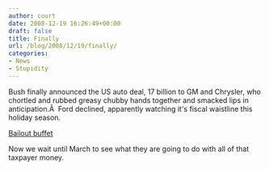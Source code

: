```yaml
---
author: court
date: 2008-12-19 16:26:49+00:00
draft: false
title: Finally
url: /blog/2008/12/19/finally/
categories:
- News
- Stupidity
---
```


Bush finally announced the US auto deal, 17 billion to GM and Chrysler, who chortled and rubbed greasy chubby hands together and smacked lips in anticipation.Â  Ford declined, apparently watching it's fiscal waistline this holiday season.

[Bailout buffet](http://business.theglobeandmail.com/servlet/story/RTGAM.20081219.wbushautos1219/BNStory/Business/?page=rss&id=RTGAM.20081219.wbushautos1219)

Now we wait until March to see what they are going to do with all of that taxpayer money.
